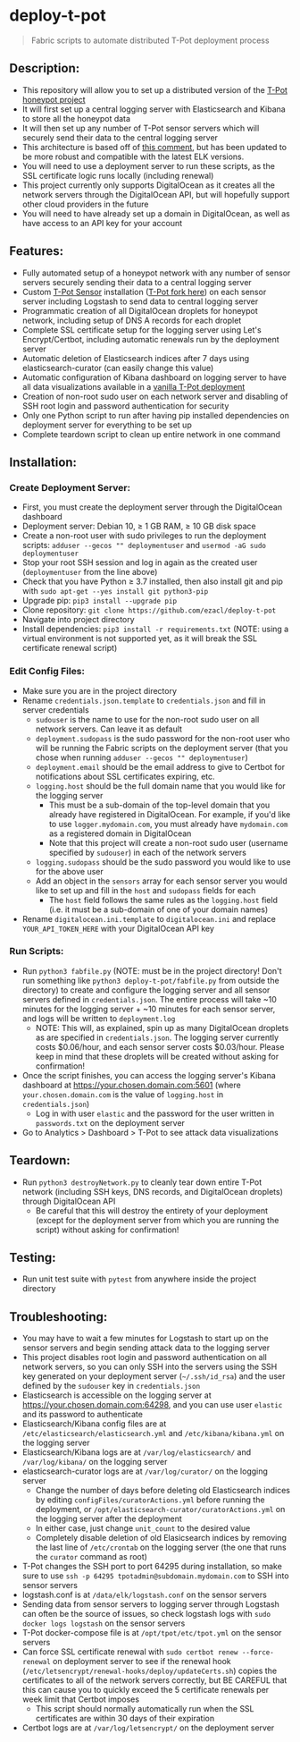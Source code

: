 # deploy-t-pot
> Fabric scripts to automate distributed T-Pot deployment process

## Description:

- This repository will allow you to set up a distributed version of the [T-Pot honeypot project](https://github.com/telekom-security/tpotce)
- It will first set up a central logging server with Elasticsearch and Kibana to store all the honeypot data
- It will then set up any number of T-Pot sensor servers which will securely send their data to the central logging server
- This architecture is based off of [this comment](https://github.com/telekom-security/tpotce/issues/437#issuecomment-521623873), but has been updated to be more robust and compatible with the latest ELK versions.
- You will need to use a deployment server to run these scripts, as the SSL certificate logic runs locally (including renewal)
- This project currently only supports DigitalOcean as it creates all the network servers through the DigitalOcean API, but will hopefully support other cloud providers in the future
- You will need to have already set up a domain in DigitalOcean, as well as have access to an API key for your account

## Features:

- Fully automated setup of a honeypot network with any number of sensor servers securely sending their data to a central logging server
- Custom [T-Pot Sensor](https://github.com/telekom-security/tpotce#sensor) installation ([T-Pot fork here](https://github.com/ezacl/tpotce-light)) on each sensor server including Logstash to send data to central logging server
- Programmatic creation of all DigitalOcean droplets for honeypot network, including setup of DNS A records for each droplet
- Complete SSL certificate setup for the logging server using Let's Encrypt/Certbot, including automatic renewals run by the deployment server
- Automatic deletion of Elasticsearch indices after 7 days using elasticsearch-curator (can easily change this value)
- Automatic configuration of Kibana dashboard on logging server to have all data visualizations available in a [vanilla T-Pot deployment](https://github.com/telekom-security/tpotce#kibana-dashboard)
- Creation of non-root sudo user on each network server and disabling of SSH root login and password authentication for security
- Only one Python script to run after having pip installed dependencies on deployment server for everything to be set up
- Complete teardown script to clean up entire network in one command

## Installation:

### Create Deployment Server:

- First, you must create the deployment server through the DigitalOcean dashboard
- Deployment server: Debian 10, ≥ 1 GB RAM, ≥ 10 GB disk space
- Create a non-root user with sudo privileges to run the deployment scripts: `adduser --gecos "" deploymentuser` and `usermod -aG sudo deploymentuser`
- Stop your root SSH session and log in again as the created user (`deploymentuser` from the line above)
- Check that you have Python ≥ 3.7 installed, then also install git and pip with `sudo apt-get --yes install git python3-pip`
- Upgrade pip: `pip3 install --upgrade pip`
- Clone repository: `git clone https://github.com/ezacl/deploy-t-pot`
- Navigate into project directory
- Install dependencies: `pip3 install -r requirements.txt` (NOTE: using a virtual environment is not supported yet, as it will break the SSL certificate renewal script)

### Edit Config Files:

- Make sure you are in the project directory
- Rename `credentials.json.template` to `credentials.json` and fill in server credentials
  - `sudouser` is the name to use for the non-root sudo user on all network servers. Can leave it as default
  - `deployment.sudopass` is the sudo password for the non-root user who will be running the Fabric scripts on the deployment server (that you chose when running `adduser --gecos "" deploymentuser`)
  - `deployment.email` should be the email address to give to Certbot for notifications about SSL certificates expiring, etc.
  - `logging.host` should be the full domain name that you would like for the logging server
    - This must be a sub-domain of the top-level domain that you already have registered in DigitalOcean. For example, if you'd like to use `logger.mydomain.com`, you must already have `mydomain.com` as a registered domain in DigitalOcean
    - Note that this project will create a non-root sudo user (username specified by `sudouser`) in each of the network servers
  - `logging.sudopass` should be the sudo password you would like to use for the above user
  - Add an object in the `sensors` array for each sensor server you would like to set up and fill in the `host` and `sudopass` fields for each
    - The `host` field follows the same rules as the `logging.host` field (i.e. it must be a sub-domain of one of your domain names)
- Rename `digitalocean.ini.template` to `digitalocean.ini` and replace `YOUR_API_TOKEN_HERE` with your DigitalOcean API key

### Run Scripts:

- Run `python3 fabfile.py` (NOTE: must be in the project directory! Don't run something like `python3 deploy-t-pot/fabfile.py` from outside the directory) to create and configure the logging server and all sensor servers defined in `credentials.json`. The entire process will take ~10 minutes for the logging server + ~10 minutes for each sensor server, and logs will be written to `deployment.log`
  - NOTE: This will, as explained, spin up as many DigitalOcean droplets as are specified in `credentials.json`. The logging server currently costs $0.06/hour, and each sensor server costs $0.03/hour. Please keep in mind that these droplets will be created without asking for confirmation!
- Once the script finishes, you can access the logging server's Kibana dashboard at https://your.chosen.domain.com:5601 (where `your.chosen.domain.com` is the value of `logging.host` in `credentials.json`)
  - Log in with user `elastic` and the password for the user written in `passwords.txt` on the deployment server
- Go to Analytics > Dashboard > T-Pot to see attack data visualizations

## Teardown:

- Run `python3 destroyNetwork.py` to cleanly tear down entire T-Pot network (including SSH keys, DNS records, and DigitalOcean droplets) through DigitalOcean API
  - Be careful that this will destroy the entirety of your deployment (except for the deployment server from which you are running the script) without asking for confirmation!

## Testing:

- Run unit test suite with `pytest` from anywhere inside the project directory

## Troubleshooting:

- You may have to wait a few minutes for Logstash to start up on the sensor servers and begin sending attack data to the logging server
- This project disables root login and password authentication on all network servers, so you can only SSH into the servers using the SSH key generated on your deployment server (`~/.ssh/id_rsa`) and the user defined by the `sudouser` key in `credentials.json`
- Elasticsearch is accessible on the logging server at https://your.chosen.domain.com:64298, and you can use user `elastic` and its password to authenticate
- Elasticsearch/Kibana config files are at `/etc/elasticsearch/elasticsearch.yml` and `/etc/kibana/kibana.yml` on the logging server
- Elasticsearch/Kibana logs are at `/var/log/elasticsearch/` and `/var/log/kibana/` on the logging server
- elasticsearch-curator logs are at `/var/log/curator/` on the logging server
  - Change the number of days before deleting old Elasticsearch indices by editing `configFiles/curatorActions.yml` before running the deployment, or `/opt/elasticsearch-curator/curatorActions.yml` on the logging server after the deployment
  - In either case, just change `unit_count` to the desired value
  - Completely disable deletion of old Elasicsearch indices by removing the last line of `/etc/crontab` on the logging server (the one that runs the `curator` command as root)
- T-Pot changes the SSH port to port 64295 during installation, so make sure to use `ssh -p 64295 tpotadmin@subdomain.mydomain.com` to SSH into sensor servers
- logstash.conf is at `/data/elk/logstash.conf` on the sensor servers
- Sending data from sensor servers to logging server through Logstash can often be the source of issues, so check logstash logs with `sudo docker logs logstash` on the sensor servers
- T-Pot docker-compose file is at `/opt/tpot/etc/tpot.yml` on the sensor servers
- Can force SSL certificate renewal with `sudo certbot renew --force-renewal` on deployment server to see if the renewal hook (`/etc/letsencrypt/renewal-hooks/deploy/updateCerts.sh`) copies the certificates to all of the network servers correctly, but BE CAREFUL that this can cause you to quickly exceed the 5 certificate renewals per week limit that Certbot imposes
  - This script should normally automatically run when the SSL certificates are within 30 days of their expiration
- Certbot logs are at `/var/log/letsencrypt/` on the deployment server
